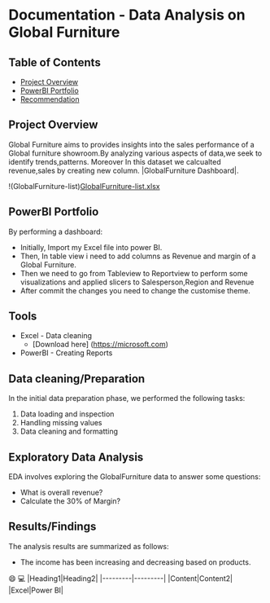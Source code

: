 # Documentation - Data Analysis on Global Furniture 

## Table of Contents
- [Project Overview](#project-overview)
- [PowerBI Portfolio](#PowerBI-Portfolio)
- [Recommendation](#Recommendation)

## Project Overview
Global Furniture aims to provides insights into the sales performance of a Global furniture showroom.By analyzing various aspects of data,we seek to identify trends,patterns.
Moreover In this dataset we calcualted revenue,sales by creating new column. |GlobalFurniture Dashboard|.

  !(GlobalFurniture-list)[GlobalFurniture-list.xlsx](https://github.com/MadisettySurekha/Documentation-Global-Furniture/edit/main/README.md)

## PowerBI Portfolio
By performing a dashboard:
- Initially, Import my Excel file into power BI.
- Then, In table view i need to add columns as Revenue and margin of a Global Furniture.
- Then we need to go from Tableview to Reportview to perform some visualizations and applied slicers to Salesperson,Region and Revenue
- After commit the changes you need to change the customise theme.

## Tools
- Excel - Data cleaning
  - [Download here] (https://microsoft.com)
- PowerBI - Creating Reports

## Data cleaning/Preparation

In the initial data preparation phase, we performed the following tasks:
1. Data loading and inspection
2. Handling missing values
3. Data cleaning and formatting

## Exploratory Data Analysis

EDA involves exploring the GlobalFurniture data to answer some questions:
- What is overall revenue?
- Calculate the 30% of Margin?

## Results/Findings

The analysis results are summarized as follows:
- The income has been increasing and decreasing based on products.

😄
💻
|Heading1|Heading2|
|---------|---------|
|Content|Content2|
|Excel|Power BI|




  
